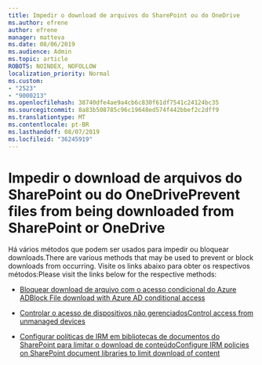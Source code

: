```yaml
---
title: Impedir o download de arquivos do SharePoint ou do OneDrive
ms.author: efrene
author: efrene
manager: matteva
ms.date: 08/06/2019
ms.audience: Admin
ms.topic: article
ROBOTS: NOINDEX, NOFOLLOW
localization_priority: Normal
ms.custom:
- "2523"
- "9000213"
ms.openlocfilehash: 38740dfe4ae9a4cb6c830f61df7541c24124bc35
ms.sourcegitcommit: 8a83b508785c96c19648ed574f442bbef2c2dff9
ms.translationtype: MT
ms.contentlocale: pt-BR
ms.lasthandoff: 08/07/2019
ms.locfileid: "36245919"
---
```

# <a name="prevent-files-from-being-downloaded-from-sharepoint-or-onedrive"></a><span data-ttu-id="b2c29-102">Impedir o download de arquivos do SharePoint ou do OneDrive</span><span class="sxs-lookup"><span data-stu-id="b2c29-102">Prevent files from being downloaded from SharePoint or OneDrive</span></span>

<span data-ttu-id="b2c29-103">Há vários métodos que podem ser usados para impedir ou bloquear downloads.</span><span class="sxs-lookup"><span data-stu-id="b2c29-103">There are various methods that may be used to prevent or block downloads from occurring.</span></span> <span data-ttu-id="b2c29-104">Visite os links abaixo para obter os respectivos métodos:</span><span class="sxs-lookup"><span data-stu-id="b2c29-104">Please visit the links below for the respective methods:</span></span>

- [<span data-ttu-id="b2c29-105">Bloquear download de arquivo com o acesso condicional do Azure AD</span><span class="sxs-lookup"><span data-stu-id="b2c29-105">Block File download with Azure AD conditional access</span></span>](https://docs.microsoft.com/en-us/cloud-app-security/use-case-proxy-block-session-aad#create-a-block-download-policy-for-unmanaged-devices)

- [<span data-ttu-id="b2c29-106">Controlar o acesso de dispositivos não gerenciados</span><span class="sxs-lookup"><span data-stu-id="b2c29-106">Control access from unmanaged devices</span></span>](https://docs.microsoft.com/en-us/sharepoint/control-access-from-unmanaged-devices)

- [<span data-ttu-id="b2c29-107">Configurar políticas de IRM em bibliotecas de documentos do SharePoint para limitar o download de conteúdo</span><span class="sxs-lookup"><span data-stu-id="b2c29-107">Configure IRM policies on SharePoint document libraries to limit download of content</span></span>](https://docs.microsoft.com/en-us/office365/securitycompliance/set-up-irm-in-sp-admin-center)
